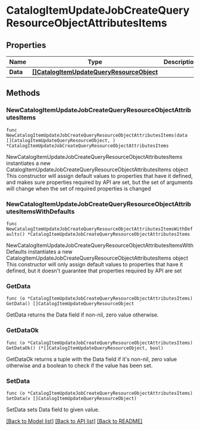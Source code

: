 # CatalogItemUpdateJobCreateQueryResourceObjectAttributesItems

## Properties

Name | Type | Description | Notes
------------ | ------------- | ------------- | -------------
**Data** | [**[]CatalogItemUpdateQueryResourceObject**](CatalogItemUpdateQueryResourceObject.md) |  | 

## Methods

### NewCatalogItemUpdateJobCreateQueryResourceObjectAttributesItems

`func NewCatalogItemUpdateJobCreateQueryResourceObjectAttributesItems(data []CatalogItemUpdateQueryResourceObject, ) *CatalogItemUpdateJobCreateQueryResourceObjectAttributesItems`

NewCatalogItemUpdateJobCreateQueryResourceObjectAttributesItems instantiates a new CatalogItemUpdateJobCreateQueryResourceObjectAttributesItems object
This constructor will assign default values to properties that have it defined,
and makes sure properties required by API are set, but the set of arguments
will change when the set of required properties is changed

### NewCatalogItemUpdateJobCreateQueryResourceObjectAttributesItemsWithDefaults

`func NewCatalogItemUpdateJobCreateQueryResourceObjectAttributesItemsWithDefaults() *CatalogItemUpdateJobCreateQueryResourceObjectAttributesItems`

NewCatalogItemUpdateJobCreateQueryResourceObjectAttributesItemsWithDefaults instantiates a new CatalogItemUpdateJobCreateQueryResourceObjectAttributesItems object
This constructor will only assign default values to properties that have it defined,
but it doesn't guarantee that properties required by API are set

### GetData

`func (o *CatalogItemUpdateJobCreateQueryResourceObjectAttributesItems) GetData() []CatalogItemUpdateQueryResourceObject`

GetData returns the Data field if non-nil, zero value otherwise.

### GetDataOk

`func (o *CatalogItemUpdateJobCreateQueryResourceObjectAttributesItems) GetDataOk() (*[]CatalogItemUpdateQueryResourceObject, bool)`

GetDataOk returns a tuple with the Data field if it's non-nil, zero value otherwise
and a boolean to check if the value has been set.

### SetData

`func (o *CatalogItemUpdateJobCreateQueryResourceObjectAttributesItems) SetData(v []CatalogItemUpdateQueryResourceObject)`

SetData sets Data field to given value.



[[Back to Model list]](../README.md#documentation-for-models) [[Back to API list]](../README.md#documentation-for-api-endpoints) [[Back to README]](../README.md)


